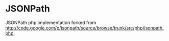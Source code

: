 JSONPath
========

JSONPath php implementation forked from http://code.google.com/p/jsonpath/source/browse/trunk/src/php/jsonpath.php